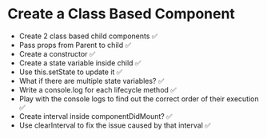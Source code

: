 # Create a Class Based Component 

-  Create 2 class based child components ✅ 
- Pass props from Parent to child ✅ 
- Create a constructor ✅
- Create a state variable inside child ✅
- Use this.setState to update it ✅
- What if there are multiple state variables? ✅
- Write a console.log for each lifecycle method ✅
- Play with the console logs to find out the correct order of their execution ✅
- Create interval inside componentDidMount? ✅
- Use clearInterval to fix the issue caused by that interval ✅